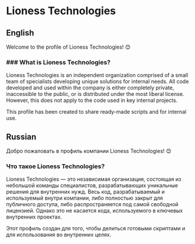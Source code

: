 # Lioness Technologies
## English
Welcome to the profile of Lioness Technologies! 😊
### ### What is Lioness Technologies?
Lioness Technologies is an independent organization comprised of a small team of specialists developing unique solutions for internal needs. All code developed and used within the company is either completely private, inaccessible to the public, or is distributed under the most liberal license. However, this does not apply to the code used in key internal projects.

This profile has been created to share ready-made scripts and for internal use.
## Russian
Добро пожаловать в профиль компании Lioness Technologies! 😊
### Что такое Lioness Technologies?
Lioness Technologies — это независимая организация, состоящая из небольшой команды специалистов, разрабатывающих уникальные решения для внутренних нужд. Весь код, разрабатываемый и используемый внутри компании, либо полностью закрыт для публичного доступа, либо распространяется под самой свободной лицензией. Однако это не касается кода, используемого в ключевых внутренних проектах.

Этот профиль создан для того, чтобы делиться готовыми скриптами и для использования во внутренних целях.